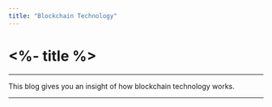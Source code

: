 ```yaml
---
title: "Blockchain Technology"
---
```


# <%- title %>

---

This blog gives you an insight of how blockchain technology works.

---
